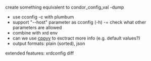 create something equivalent to condor_config_val -dump

- use cconfig -c <config> with plumbum
- support "--host" parameter as cconfig (-h)
-= check what other parameters are allowed
- combine with xrd env
- can we use [cppyy](https://cppyy.readthedocs.io/en/latest/starting.html) to exctract more info (e.g. default values?)
- output formats: plain (sorted), json

extended features:
xrdconfig diff
